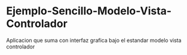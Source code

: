 # Ejemplo-Sencillo-Modelo-Vista-Controlador
Aplicacion que suma con interfaz grafica bajo el estandar modelo vista controlador
